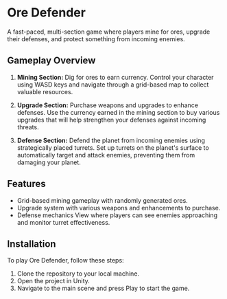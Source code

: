 # Ore Defender

A fast-paced, multi-section game where players mine for ores, upgrade their defenses, and protect something from incoming enemies.

## Gameplay Overview


1. **Mining Section:** Dig for ores to earn currency. Control your character using WASD keys and navigate through a grid-based map to collect valuable resources.

2. **Upgrade Section:** Purchase weapons and upgrades to enhance defenses. Use the currency earned in the mining section to buy various upgrades that will help strengthen your defenses against incoming threats.

3. **Defense Section:** Defend the planet from incoming enemies using strategically placed turrets. Set up turrets on the planet's surface to automatically target and attack enemies, preventing them from damaging your planet.

## Features

- Grid-based mining gameplay with randomly generated ores.
- Upgrade system with various weapons and enhancements to purchase.
- Defense mechanics
  View where players can see enemies approaching and monitor turret effectiveness.

## Installation

To play Ore Defender, follow these steps:

1. Clone the repository to your local machine.
2. Open the project in Unity.
3. Navigate to the main scene and press Play to start the game.

